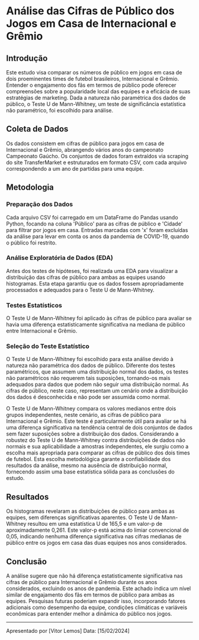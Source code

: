 # Análise das Cifras de Público dos Jogos em Casa de Internacional e Grêmio

## Introdução

Este estudo visa comparar os números de público em jogos em casa de dois proeminentes times de futebol brasileiros, Internacional e Grêmio. Entender o engajamento dos fãs em termos de público pode oferecer compreensões sobre a popularidade local das equipes e a eficácia de suas estratégias de marketing. Dada a natureza não paramétrica dos dados de público, o Teste U de Mann-Whitney, um teste de significância estatística não paramétrico, foi escolhido para análise.

## Coleta de Dados

Os dados consistem em cifras de público para jogos em casa de Internacional e Grêmio, abrangendo vários anos do campeonato Campeonato Gaúcho. Os conjuntos de dados foram extraídos via scraping do site TransferMarket e estruturados em formato CSV, com cada arquivo correspondendo a um ano de partidas para uma equipe.

## Metodologia

### Preparação dos Dados

Cada arquivo CSV foi carregado em um DataFrame do Pandas usando Python, focando na coluna 'Público' para as cifras de público e 'Cidade' para filtrar por jogos em casa. Entradas marcadas com 'x' foram excluídas da análise para levar em conta os anos da pandemia de COVID-19, quando o público foi restrito.

### Análise Exploratória de Dados (EDA)

Antes dos testes de hipóteses, foi realizada uma EDA para visualizar a distribuição das cifras de público para ambas as equipes usando histogramas. Esta etapa garantiu que os dados fossem apropriadamente processados e adequados para o Teste U de Mann-Whitney.

### Testes Estatísticos

O Teste U de Mann-Whitney foi aplicado às cifras de público para avaliar se havia uma diferença estatisticamente significativa na mediana de público entre Internacional e Grêmio.

### Seleção do Teste Estatístico

O Teste U de Mann-Whitney foi escolhido para esta análise devido à natureza não paramétrica dos dados de público. Diferente dos testes paramétricos, que assumem uma distribuição normal dos dados, os testes não paramétricos não requerem tais suposições, tornando-os mais adequados para dados que podem não seguir uma distribuição normal. As cifras de público, neste caso, representam um cenário onde a distribuição dos dados é desconhecida e não pode ser assumida como normal.

O Teste U de Mann-Whitney compara os valores medianos entre dois grupos independentes, neste cenário, as cifras de público para Internacional e Grêmio. Este teste é particularmente útil para avaliar se há uma diferença significativa na tendência central de dois conjuntos de dados sem fazer suposições sobre a distribuição dos dados. Considerando a robustez do Teste U de Mann-Whitney contra distribuições de dados não normais e sua aplicabilidade a amostras independentes, ele surgiu como a escolha mais apropriada para comparar as cifras de público dos dois times de futebol. Esta escolha metodológica garante a confiabilidade dos resultados da análise, mesmo na ausência de distribuição normal, fornecendo assim uma base estatística sólida para as conclusões do estudo.

## Resultados

Os histogramas revelaram as distribuições de público para ambas as equipes, sem diferenças significativas aparentes. O Teste U de Mann-Whitney resultou em uma estatística U de 165,5 e um valor-p de aproximadamente 0,261. Este valor-p está acima do limiar convencional de 0,05, indicando nenhuma diferença significativa nas cifras medianas de público entre os jogos em casa das duas equipes nos anos considerados.

## Conclusão

A análise sugere que não há diferença estatisticamente significativa nas cifras de público para Internacional e Grêmio durante os anos considerados, excluindo os anos de pandemia. Este achado indica um nível similar de engajamento dos fãs em termos de público para ambas as equipes. Pesquisas futuras poderiam expandir isso, incorporando fatores adicionais como desempenho da equipe, condições climáticas e variáveis econômicas para entender melhor a dinâmica do público nos jogos.

---

Apresentado por [Vitor Lemos]
Data: [15/02/2024]